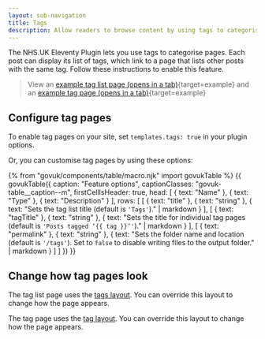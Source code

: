 ```yaml
---
layout: sub-navigation
title: Tags
description: Allow readers to browse content by using tags to categorise posts.
---
```


The NHS.UK Eleventy Plugin lets you use tags to categorise pages. Each post can display its list of tags, which link to a page that lists other posts with the same tag. Follow these instructions to enable this feature.

> View an [example tag list page (opens in a tab)](/example/tags){target=example} and an [example tag page (opens in a tab)](/example/tags/content){target=example}

## Configure tag pages

To enable tag pages on your site, set `templates.tags: true` in your plugin options.

Or, you can customise tag pages by using these options:

{% from "govuk/components/table/macro.njk" import govukTable %}
{{ govukTable({
  caption: "Feature options",
  captionClasses: "govuk-table__caption--m",
  firstCellIsHeader: true,
  head: [
    { text: "Name" },
    { text: "Type" },
    { text: "Description" }
  ],
  rows: [
    [
      { text: "title" },
      { text: "string" },
      { text: "Sets the tag list title (default is `'Tags'`)." | markdown }
    ],
    [
      { text: "tagTitle" },
      { text: "string" },
      { text: "Sets the title for individual tag pages (default is `'Posts tagged ‘{{ tag }}’'`)." | markdown }
    ],
    [
      { text: "permalink" },
      { text: "string" },
      { text: "Sets the folder name and location (default is `'/tags'`). Set to `false` to disable writing files to the output folder." | markdown }
]
]
}) }}

## Change how tag pages look

The tag list page uses the [tags layout](/layouts/tags). You can override this layout to change how the page appears.

The tag page uses the [tag layout](/layouts/tag). You can override this layout to change how the page appears.
